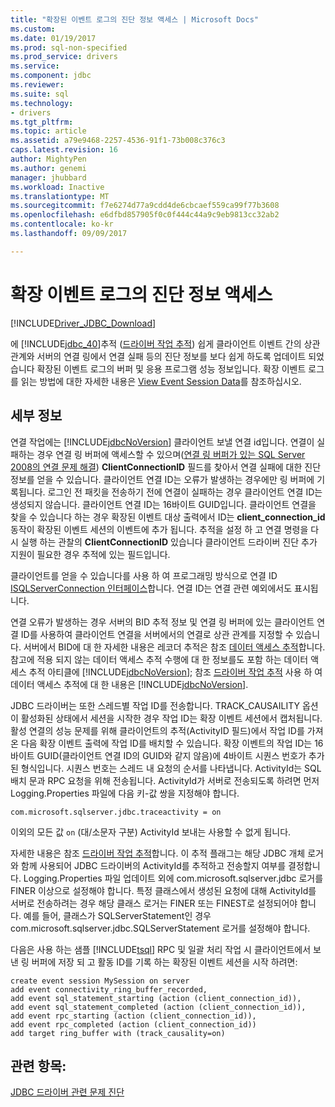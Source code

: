 ```yaml
---
title: "확장된 이벤트 로그의 진단 정보 액세스 | Microsoft Docs"
ms.custom: 
ms.date: 01/19/2017
ms.prod: sql-non-specified
ms.prod_service: drivers
ms.service: 
ms.component: jdbc
ms.reviewer: 
ms.suite: sql
ms.technology:
- drivers
ms.tgt_pltfrm: 
ms.topic: article
ms.assetid: a79e9468-2257-4536-91f1-73b008c376c3
caps.latest.revision: 16
author: MightyPen
ms.author: genemi
manager: jhubbard
ms.workload: Inactive
ms.translationtype: MT
ms.sourcegitcommit: f7e6274d77a9cdd4de6cbcaef559ca99f77b3608
ms.openlocfilehash: e6dfbd857905f0c0f444c44a9c9eb9813cc32ab2
ms.contentlocale: ko-kr
ms.lasthandoff: 09/09/2017

---
```

# <a name="accessing-diagnostic-information-in-the-extended-events-log"></a>확장 이벤트 로그의 진단 정보 액세스
[!INCLUDE[Driver_JDBC_Download](../../includes/driver_jdbc_download.md)]

  에 [!INCLUDE[jdbc_40](../../includes/jdbc_40_md.md)]추적 ([드라이버 작업 추적](../../connect/jdbc/tracing-driver-operation.md)) 쉽게 클라이언트 이벤트 간의 상관 관계와 서버의 연결 링에서 연결 실패 등의 진단 정보를 보다 쉽게 하도록 업데이트 되었습니다 확장된 이벤트 로그의 버퍼 및 응용 프로그램 성능 정보입니다. 확장 이벤트 로그를 읽는 방법에 대한 자세한 내용은 [View Event Session Data](http://msdn.microsoft.com/library/hh710068(SQL.110).aspx)를 참조하십시오.  
  
## <a name="details"></a>세부 정보  
 연결 작업에는 [!INCLUDE[jdbcNoVersion](../../includes/jdbcnoversion_md.md)] 클라이언트 보낼 연결 id입니다. 연결이 실패하는 경우 연결 링 버퍼에 액세스할 수 있으며([연결 링 버퍼가 있는 SQL Server 2008의 연결 문제 해결](http://go.microsoft.com/fwlink/?LinkId=207752)) **ClientConnectionID** 필드를 찾아서 연결 실패에 대한 진단 정보를 얻을 수 있습니다. 클라이언트 연결 ID는 오류가 발생하는 경우에만 링 버퍼에 기록됩니다. 로그인 전 패킷을 전송하기 전에 연결이 실패하는 경우 클라이언트 연결 ID는 생성되지 않습니다. 클라이언트 연결 ID는 16바이트 GUID입니다. 클라이언트 연결을 찾을 수 있습니다 하는 경우 확장된 이벤트 대상 출력에서 ID는 **client_connection_id** 동작이 확장된 이벤트 세션의 이벤트에 추가 됩니다. 추적을 설정 하 고 연결 명령을 다시 실행 하는 관찰의 **ClientConnectionID** 있습니다 클라이언트 드라이버 진단 추가 지원이 필요한 경우 추적에 있는 필드입니다.  
  
 클라이언트를 얻을 수 있습니다를 사용 하 여 프로그래밍 방식으로 연결 ID [ISQLServerConnection 인터페이스](../../connect/jdbc/reference/isqlserverconnection-interface.md)합니다. 연결 ID는 연결 관련 예외에서도 표시됩니다.  
  
 연결 오류가 발생하는 경우 서버의 BID 추적 정보 및 연결 링 버퍼에 있는 클라이언트 연결 ID를 사용하여 클라이언트 연결을 서버에서의 연결로 상관 관계를 지정할 수 있습니다. 서버에서 BID에 대 한 자세한 내용은 레코더 추적은 참조 [데이터 액세스 추적](http://go.microsoft.com/fwlink/?LinkId=125805)합니다. 참고에 적용 되지 않는 데이터 액세스 추적 수행에 대 한 정보를도 포함 하는 데이터 액세스 추적 아티클에 [!INCLUDE[jdbcNoVersion](../../includes/jdbcnoversion_md.md)]; 참조 [드라이버 작업 추적](../../connect/jdbc/tracing-driver-operation.md) 사용 하 여 데이터 액세스 추적에 대 한 내용은 [!INCLUDE[jdbcNoVersion](../../includes/jdbcnoversion_md.md)].  
  
 JDBC 드라이버는 또한 스레드별 작업 ID를 전송합니다. TRACK_CAUSAILITY 옵션이 활성화된 상태에서 세션을 시작한 경우 작업 ID는 확장 이벤트 세션에서 캡처됩니다. 활성 연결의 성능 문제를 위해 클라이언트의 추적(ActivityID 필드)에서 작업 ID를 가져온 다음 확장 이벤트 출력에 작업 ID를 배치할 수 있습니다. 확장 이벤트의 작업 ID는 16바이트 GUID(클라이언트 연결 ID의 GUID와 같지 않음)에 4바이트 시퀀스 번호가 추가된 형식입니다. 시퀀스 번호는 스레드 내 요청의 순서를 나타냅니다. ActivityId는 SQL 배치 문과 RPC 요청을 위해 전송됩니다. ActivityId가 서버로 전송되도록 하려면 먼저 Logging.Properties 파일에 다음 키-값 쌍을 지정해야 합니다.  
  
```  
com.microsoft.sqlserver.jdbc.traceactivity = on  
```  
  
 이외의 모든 값 `on` (대/소문자 구분) ActivityId 보내는 사용할 수 없게 됩니다.  
  
 자세한 내용은 참조 [드라이버 작업 추적](../../connect/jdbc/tracing-driver-operation.md)합니다. 이 추적 플래그는 해당 JDBC 개체 로거와 함께 사용되어 JDBC 드라이버의 ActivityId를 추적하고 전송할지 여부를 결정합니다. Logging.Properties 파일 업데이트 외에 com.microsoft.sqlserver.jdbc 로거를 FINER 이상으로 설정해야 합니다. 특정 클래스에서 생성된 요청에 대해 ActivityId를 서버로 전송하려는 경우 해당 클래스 로거는 FINER 또는 FINEST로 설정되어야 합니다. 예를 들어, 클래스가 SQLServerStatement인 경우 com.microsoft.sqlserver.jdbc.SQLServerStatement 로거를 설정해야 합니다.  
  
 다음은 사용 하는 샘플 [!INCLUDE[tsql](../../includes/tsql_md.md)] RPC 및 일괄 처리 작업 시 클라이언트에서 보낸 링 버퍼에 저장 되 고 활동 ID를 기록 하는 확장된 이벤트 세션을 시작 하려면:  
  
```  
create event session MySession on server  
add event connectivity_ring_buffer_recorded,  
add event sql_statement_starting (action (client_connection_id)),  
add event sql_statement_completed (action (client_connection_id)),  
add event rpc_starting (action (client_connection_id)),  
add event rpc_completed (action (client_connection_id))  
add target ring_buffer with (track_causality=on)  
```  
  
## <a name="see-also"></a>관련 항목:  
 [JDBC 드라이버 관련 문제 진단](../../connect/jdbc/diagnosing-problems-with-the-jdbc-driver.md)  
  
  

